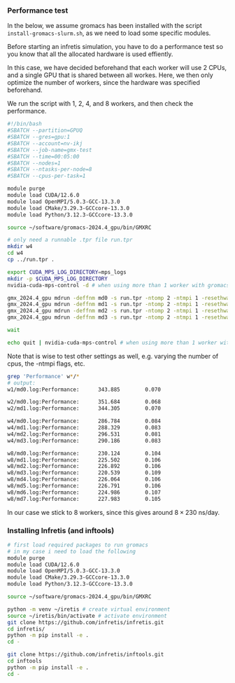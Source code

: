 ### Performance test

In the below, we assume gromacs has been installed with the script `install-gromacs-slurm.sh`, as we need to load some specific modules.

Before starting an infretis simulation, you have to do a performance test so you know that all the allocated hardware is used effiently.

In this case, we have decided beforehand that each worker will use 2 CPUs, and a single GPU that is shared between all workes. Here, we then only optimize the number of workers, since the hardware was specified beforehand.

We run the script with 1, 2, 4, and 8 workers, and then check the performance.

```bash
#!/bin/bash
#SBATCH --partition=GPUQ
#SBATCH --gres=gpu:1
#SBATCH --account=nv-ikj
#SBATCH --job-name=gmx-test
#SBATCH --time=00:05:00
#SBATCH --nodes=1
#SBATCH --ntasks-per-node=8
#SBATCH --cpus-per-task=1

module purge
module load CUDA/12.6.0
module load OpenMPI/5.0.3-GCC-13.3.0
module load CMake/3.29.3-GCCcore-13.3.0
module load Python/3.12.3-GCCcore-13.3.0

source ~/software/gromacs-2024.4_gpu/bin/GMXRC

# only need a runnable .tpr file run.tpr
mkdir w4
cd w4
cp ../run.tpr .

export CUDA_MPS_LOG_DIRECTORY=mps_logs
mkdir -p $CUDA_MPS_LOG_DIRECTORY
nvidia-cuda-mps-control -d # when using more than 1 worker with gromacs

gmx_2024.4_gpu mdrun -deffnm md0 -s run.tpr -ntomp 2 -ntmpi 1 -resethway -nsteps 5000 -pme gpu -nb gpu -bonded cpu -notunepme &
gmx_2024.4_gpu mdrun -deffnm md1 -s run.tpr -ntomp 2 -ntmpi 1 -resethway -nsteps 5000 -pme gpu -nb gpu -bonded cpu -notunepme &
gmx_2024.4_gpu mdrun -deffnm md2 -s run.tpr -ntomp 2 -ntmpi 1 -resethway -nsteps 5000 -pme gpu -nb gpu -bonded cpu -notunepme &
gmx_2024.4_gpu mdrun -deffnm md3 -s run.tpr -ntomp 2 -ntmpi 1 -resethway -nsteps 5000 -pme gpu -nb gpu -bonded cpu -notunepme &

wait

echo quit | nvidia-cuda-mps-control # when using more than 1 worker with gromacs
```

Note that is wise to test other settings as well, e.g. varying the number of cpus, the -ntmpi flags, etc.

```bash
grep 'Performance' w*/*
# output:
w1/md0.log:Performance:      343.885        0.070

w2/md0.log:Performance:      351.684        0.068
w2/md1.log:Performance:      344.305        0.070

w4/md0.log:Performance:      286.784        0.084
w4/md1.log:Performance:      288.329        0.083
w4/md2.log:Performance:      296.531        0.081
w4/md3.log:Performance:      290.186        0.083

w8/md0.log:Performance:      230.124        0.104
w8/md1.log:Performance:      225.502        0.106
w8/md2.log:Performance:      226.892        0.106
w8/md3.log:Performance:      220.539        0.109
w8/md4.log:Performance:      226.064        0.106
w8/md5.log:Performance:      226.791        0.106
w8/md6.log:Performance:      224.986        0.107
w8/md7.log:Performance:      227.983        0.105
```

In our case we stick to 8 workers, since this gives around $8 \times 230 \text{ ns/day}$.

### Installing Infretis (and inftools)

```bash
# first load required packages to run gromacs
# in my case i need to load the following
module purge
module load CUDA/12.6.0
module load OpenMPI/5.0.3-GCC-13.3.0
module load CMake/3.29.3-GCCcore-13.3.0
module load Python/3.12.3-GCCcore-13.3.0

source ~/software/gromacs-2024.4_gpu/bin/GMXRC

python -m venv ~/iretis # create virtual environment
source ~/iretis/bin/activate # activate environment
git clone https://github.com/infretis/infretis.git
cd infretis/
python -m pip install -e .
cd -

git clone https://github.com/infretis/inftools.git
cd inftools
python -m pip install -e .
cd -
```

